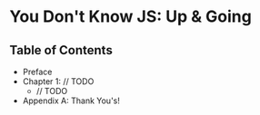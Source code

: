 # You Don't Know JS: Up & Going

## Table of Contents

* Preface
* Chapter 1: // TODO
	* // TODO
* Appendix A: Thank You's!
